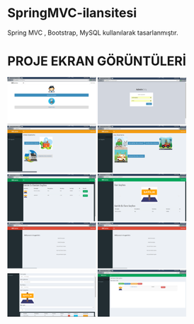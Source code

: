 # SpringMVC-ilansitesi
Spring MVC , Bootstrap, MySQL kullanılarak tasarlanmıştır.
# PROJE EKRAN GÖRÜNTÜLERİ
<p>
  
<a href="https://github.com/mehburan/SpringMVC-ilansitesi/blob/master/resimler/ilan1.PNG" target="_blank">
<img src="https://github.com/mehburan/SpringMVC-ilansitesi/blob/master/resimler/ilan1.PNG" width="200" style="max-width:100%;"></a>
<a href="https://github.com/mehburan/SpringMVC-ilansitesi/blob/master/resimler/ilan2.PNG" target="_blank">
<img src="https://github.com/mehburan/SpringMVC-ilansitesi/blob/master/resimler/ilan2.PNG" width="200" style="max-width:100%;"></a>
<a href="https://github.com/mehburan/SpringMVC-ilansitesi/blob/master/resimler/ilan3.PNG" target="_blank">
<img src="https://github.com/mehburan/SpringMVC-ilansitesi/blob/master/resimler/ilan3.PNG" width="200" style="max-width:100%;"></a>
<a href="https://github.com/mehburan/SpringMVC-ilansitesi/blob/master/resimler/ilan4.PNG" target="_blank">
<img src="https://github.com/mehburan/SpringMVC-ilansitesi/blob/master/resimler/ilan4.PNG" width="200" style="max-width:100%;"></a>
<a href="https://github.com/mehburan/SpringMVC-ilansitesi/blob/master/resimler/ilan5.PNG" target="_blank">
<img src="https://github.com/mehburan/SpringMVC-ilansitesi/blob/master/resimler/ilan5.PNG" width="200" style="max-width:100%;"></a>
<a href="https://github.com/mehburan/SpringMVC-ilansitesi/blob/master/resimler/ilan6.PNG" target="_blank">
<img src="https://github.com/mehburan/SpringMVC-ilansitesi/blob/master/resimler/ilan6.PNG" width="200" style="max-width:100%;"></a>
<a href="https://github.com/mehburan/SpringMVC-ilansitesi/blob/master/resimler/ilan7.PNG" target="_blank">
<img src="https://github.com/mehburan/SpringMVC-ilansitesi/blob/master/resimler/ilan7.PNG" width="200" style="max-width:100%;"></a>
<a href="https://github.com/mehburan/SpringMVC-ilansitesi/blob/master/resimler/ilan8.PNG" target="_blank">
<img src="https://github.com/mehburan/SpringMVC-ilansitesi/blob/master/resimler/ilan8.PNG" width="200" style="max-width:100%;"></a>
<a href="https://github.com/mehburan/SpringMVC-ilansitesi/blob/master/resimler/ilan9.PNG" target="_blank">
<img src="https://github.com/mehburan/SpringMVC-ilansitesi/blob/master/resimler/ilan9.PNG" width="200" style="max-width:100%;"></a>
<a href="https://github.com/mehburan/SpringMVC-ilansitesi/blob/master/resimler/ilan10.PNG" target="_blank">
<img src="https://github.com/mehburan/SpringMVC-ilansitesi/blob/master/resimler/ilan10.PNG" width="200" style="max-width:100%;"></a>
